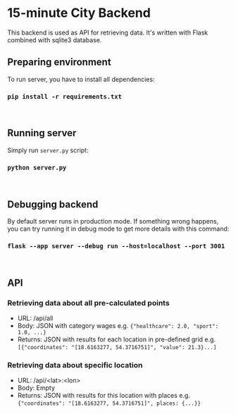 # 15-minute City Backend

This backend is used as API for retrieving data. It's written with Flask combined with sqlite3 database. 

## Preparing environment
To run server, you have to install all dependencies:
### `pip install -r requirements.txt`
<br />

## Running server
Simply run `server.py` script:
### `python server.py`
<br />


## Debugging backend
By default server runs in production mode. If something wrong happens, you can try running it in debug mode to get more details with this command:
### `flask --app server --debug run --host=localhost --port 3001`
<br />

## API
### Retrieving data about all pre-calculated points
- URL: /api/all
- Body: JSON with category wages e.g. `{"healthcare": 2.0, "sport": 1.0, ...}`
- Returns: JSON with results for each location in pre-defined grid e.g. `[{"coordinates": "[18.6163277, 54.3716751]", "value": 21.3}...]` 
### Retrieving data about specific location
- URL: /api/&lt;lat&gt;:&lt;lon&gt;
- Body: Empty
- Returns: JSON with results for this location with places e.g. `{"coordinates": "[18.6163277, 54.3716751]", places: {...}}` 